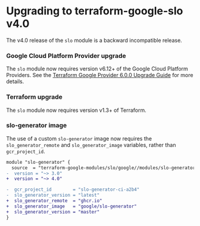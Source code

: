 # Upgrading to terraform-google-slo v4.0

The v4.0 release of the `slo` module is a backward incompatible release.

### Google Cloud Platform Provider upgrade
The `slo` module now requires version v6.12+ of the Google Cloud Platform Providers.  See the [Terraform Google Provider 6.0.0 Upgrade Guide](https://registry.terraform.io/providers/hashicorp/google/latest/docs/guides/version_6_upgrade) for more details.

### Terraform upgrade
The `slo` module now requires version v1.3+ of Terraform.

### slo-generator image

The use of a custom `slo-generator` image now requires the `slo_generator_remote` and `slo_generator_image` variables, rather than `gcr_project_id`.

```diff
module "slo-generator" {
  source  = "terraform-google-modules/slo/google//modules/slo-generator"
-  version = "~> 3.0"
+  version = "~> 4.0"

-  gcr_project_id        = "slo-generator-ci-a2b4"
-  slo_generator_version = "latest"
+  slo_generator_remote  = "ghcr.io"
+  slo_generator_image   = "google/slo-generator"
+  slo_generator_version = "master"
}
```
